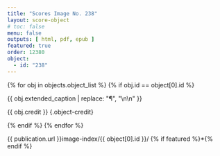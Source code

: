 ```yaml
---
title: "Scores Image No. 238"
layout: score-object
# toc: false
menu: false
outputs: [ html, pdf, epub ]
featured: true
order: 12380
object:
  - id: "238"
---
```


{% for obj in objects.object_list %}
{% if obj.id == object[0].id %}

{{ obj.extended_caption | replace: "¶", "\n\n" }}

{{ obj.credit }} {.object-credit}

{% endif %}
{% endfor %}

<div class="object-credit object-url is-print-only">

{{ publication.url }}image-index/{{ object[0].id }}/ {% if featured %}*{% endif %}

</div>
